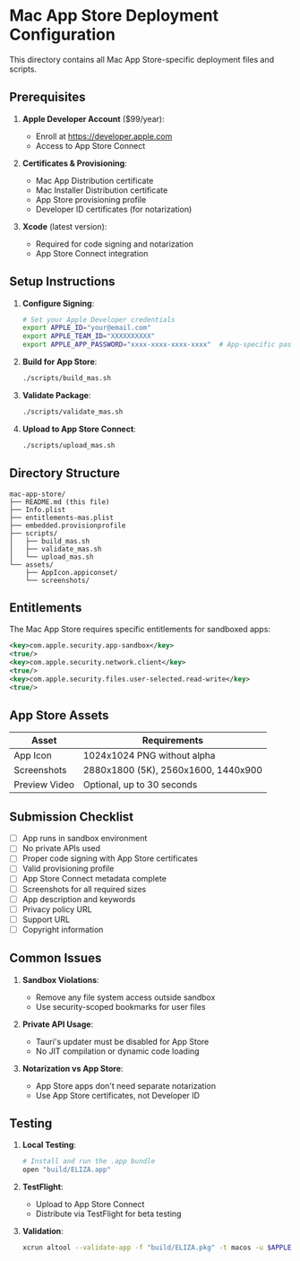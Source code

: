 # Mac App Store Deployment Configuration

This directory contains all Mac App Store-specific deployment files and scripts.

## Prerequisites

1. **Apple Developer Account** ($99/year):
   - Enroll at https://developer.apple.com
   - Access to App Store Connect

2. **Certificates & Provisioning**:
   - Mac App Distribution certificate
   - Mac Installer Distribution certificate
   - App Store provisioning profile
   - Developer ID certificates (for notarization)

3. **Xcode** (latest version):
   - Required for code signing and notarization
   - App Store Connect integration

## Setup Instructions

1. **Configure Signing**:
   ```bash
   # Set your Apple Developer credentials
   export APPLE_ID="your@email.com"
   export APPLE_TEAM_ID="XXXXXXXXXX"
   export APPLE_APP_PASSWORD="xxxx-xxxx-xxxx-xxxx"  # App-specific password
   ```

2. **Build for App Store**:
   ```bash
   ./scripts/build_mas.sh
   ```

3. **Validate Package**:
   ```bash
   ./scripts/validate_mas.sh
   ```

4. **Upload to App Store Connect**:
   ```bash
   ./scripts/upload_mas.sh
   ```

## Directory Structure

```
mac-app-store/
├── README.md (this file)
├── Info.plist
├── entitlements-mas.plist
├── embedded.provisionprofile
├── scripts/
│   ├── build_mas.sh
│   ├── validate_mas.sh
│   └── upload_mas.sh
└── assets/
    ├── AppIcon.appiconset/
    └── screenshots/
```

## Entitlements

The Mac App Store requires specific entitlements for sandboxed apps:

```xml
<key>com.apple.security.app-sandbox</key>
<true/>
<key>com.apple.security.network.client</key>
<true/>
<key>com.apple.security.files.user-selected.read-write</key>
<true/>
```

## App Store Assets

| Asset | Requirements |
|-------|--------------|
| App Icon | 1024x1024 PNG without alpha |
| Screenshots | 2880x1800 (5K), 2560x1600, 1440x900 |
| Preview Video | Optional, up to 30 seconds |

## Submission Checklist

- [ ] App runs in sandbox environment
- [ ] No private APIs used
- [ ] Proper code signing with App Store certificates
- [ ] Valid provisioning profile
- [ ] App Store Connect metadata complete
- [ ] Screenshots for all required sizes
- [ ] App description and keywords
- [ ] Privacy policy URL
- [ ] Support URL
- [ ] Copyright information

## Common Issues

1. **Sandbox Violations**:
   - Remove any file system access outside sandbox
   - Use security-scoped bookmarks for user files

2. **Private API Usage**:
   - Tauri's updater must be disabled for App Store
   - No JIT compilation or dynamic code loading

3. **Notarization vs App Store**:
   - App Store apps don't need separate notarization
   - Use App Store certificates, not Developer ID

## Testing

1. **Local Testing**:
   ```bash
   # Install and run the .app bundle
   open "build/ELIZA.app"
   ```

2. **TestFlight**:
   - Upload to App Store Connect
   - Distribute via TestFlight for beta testing

3. **Validation**:
   ```bash
   xcrun altool --validate-app -f "build/ELIZA.pkg" -t macos -u $APPLE_ID -p $APPLE_APP_PASSWORD
   ```